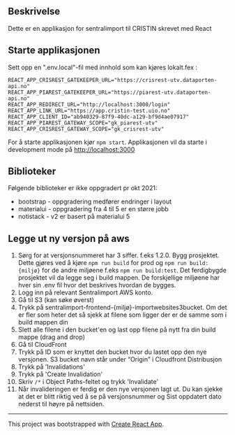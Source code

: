 
## Beskrivelse

Dette er en applikasjon for sentralimport til CRISTIN skrevet med React


## Starte applikasjonen

Sett opp en ".env.local"-fil med innhold som kan kjøres lokalt.fex :

    REACT_APP_CRISREST_GATEKEEPER_URL="https://crisrest-utv.dataporten-api.no"
    REACT_APP_PIAREST_GATEKEEPER_URL="https://piarest-utv.dataporten-api.no"
    REACT_APP_REDIRECT_URL="http://localhost:3000/login"
    REACT_APP_LINK_URL="https://app.cristin-test.uio.no"
    REACT_APP_CLIENT_ID="ab940329-87f9-40dc-a129-bf9d4ae07917"
    REACT_APP_PIAREST_GATEWAY_SCOPE="gk_piarest-utv"
    REACT_APP_CRISREST_GATEWAY_SCOPE="gk_crisrest-utv"

For å starte applikasjonen kjør `npm start`. Applikasjonen vil da starte i development mode på [http://localhost:3000](http://localhost:3000)

## Biblioteker

Følgende biblioteker er ikke oppgradert pr okt 2021:

* bootstrap - oppgradering medfører endringer i layout
* materialui - oppgradering fra 4 til 5 er en større jobb
* notistack - v2  er basert på materialui 5

## Legge ut ny versjon på aws

1. Sørg for at versjonsnummeret har 3 siffer. f.eks 1.2.0. Bygg prosjektet. Dette gjøres ved å kjøre `npm run build` for prod og `npm run build:{miljø}` for de andre miljøene f.eks `npm run build:test`. Det ferdigbygde prosjektet vil da legge seg i build mappen. De forskjellige miljøene har hver sin .env fil hvor det beskrives hvordan de bygges.
2. Logg inn på relevant Sentralimport AWS konto.
3. Gå til S3 (kan søke øverst)
4. Trykk på sentralimport-frontend-{miljø}-importwebsites3bucket. Om det er fler som heter det så sjekk at filene som ligger der er de samme som i build mappen din
5. Slett alle filene i den bucket'en og last opp filene på nytt fra din build mappe (drag and drop)
7. Gå til CloudFront
8. Trykk på ID som er knyttet den bucket hvor du lastet opp den nye versjonen. S3 bucket navn står under “Origin” i Cloudfront Distribusjon
9. Trykk på 'Invalidations'
10. Trykk på 'Create Invalidation'
11. Skriv `/*` i Object Paths-feltet og trykk 'Invalidate'
12. Når invalideringen er ferdig er den nye versjonen lagt ut. Du kan sjekke at det er blitt riktig ved å se på versjonsnummer og Sist oppdatert dato nederst til høyre på nettsiden.

---
This project was bootstrapped with [Create React App](https://github.com/facebook/create-react-app).
